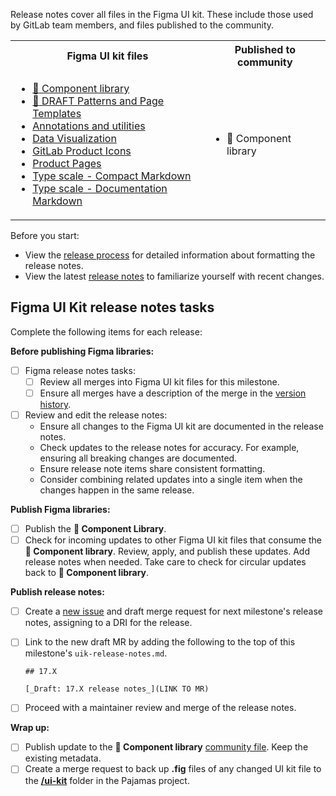 Release notes cover all files in the Figma UI kit. These include those used by GitLab team members, and files published to the community.

<table>
<tr>
<th>Figma UI kit files</th>
<th>Published to community</th>
</tr>
<tr>
<td>

- [:orange_book: Component library](https://www.figma.com/design/qEddyqCrI7kPSBjGmwkZzQ/%F0%9F%93%99-Component-library)
- [:construction: DRAFT Patterns and Page Templates](https://www.figma.com/design/Amn6vBN9edRtuaTgy6ygkl/%F0%9F%9A%A7-DRAFT-Patterns-and-Page-Templates)
- [Annotations and utilities](https://www.figma.com/design/dWP1ldkBU4jeUqx5rO3jrn/Annotations-and-utilities)
- [Data Visualization](https://www.figma.com/design/17NxNEMa7i28Is8sMetO2H/Data-Visualization)
- [GitLab Product Icons](https://www.figma.com/design/h4YjjttHL5YI0mXZfQ4uuU/GitLab-Product-Icons)
- [Product Pages](https://www.figma.com/design/tzpLCamRZNr2tTPwCP2UY4/Product-Pages)
- [Type scale - Compact Markdown](https://www.figma.com/design/mjAZxHkK95TlQ6L14aNp2M/Type-scale---Compact-Markdown)
- [Type scale - Documentation Markdown](https://www.figma.com/design/V3HKN83B7rf2T6sseLMrxa/Type-scale---Documentation-Markdown)
</td>
<td>

- :orange_book: Component library
</td>
</tr>
</table>

Before you start:

- View the [release process](https://design.gitlab.com/get-started/uik-release-process) for detailed information about formatting the release notes.
- View the latest [release notes](https://design.gitlab.com/get-started/uik-release-notes) to familiarize yourself with recent changes.

## Figma UI Kit release notes tasks

Complete the following items for each release:

**Before publishing Figma libraries:**

- [ ] Figma release notes tasks:
  - [ ] Review all merges into Figma UI kit files for this milestone.
  - [ ] Ensure all merges have a description of the merge in the [version history](https://help.figma.com/hc/en-us/articles/360038006754-View-a-file-s-version-history).
- [ ] Review and edit the release notes:
  - Ensure all changes to the Figma UI kit are documented in the release notes.
  - Check updates to the release notes for accuracy. For example, ensuring all breaking changes are documented.
  - Ensure release note items share consistent formatting.
  - Consider combining related updates into a single item when the changes happen in the same release.

**Publish Figma libraries:**

- [ ] Publish the **📙 Component Library**.
- [ ] Check for incoming updates to other Figma UI kit files that consume the **:orange_book: Component library**. Review, apply, and publish these updates. Add release notes when needed. Take care to check for circular updates back to **:orange_book: Component library**.

**Publish release notes:**

- [ ] Create a [new issue](https://gitlab.com/gitlab-org/gitlab-services/design.gitlab.com/-/issues/new?issuable_template=Pajamas%20UI%20Kit%20release%20notes) and draft merge request for next milestone's release notes, assigning to a DRI for the release.
- [ ] Link to the new draft MR by adding the following to the top of this milestone's `uik-release-notes.md`.

  ```
  ## 17.X

  [_Draft: 17.X release notes_](LINK TO MR)
  ```

- [ ] Proceed with a maintainer review and merge of the release notes.

**Wrap up:**

- [ ] Publish update to the **📙 Component library** [community file](https://help.figma.com/hc/en-us/articles/360040035974-Publish-files-to-the-Community#01H8CZTYDFRRNCR4VR7FT95J39). Keep the existing metadata.
- [ ] Create a merge request to back up **.fig** files of any changed UI kit file to the [**/ui-kit**](https://gitlab.com/gitlab-org/gitlab-services/design.gitlab.com/-/tree/main/ui-kit) folder in the Pajamas project.
